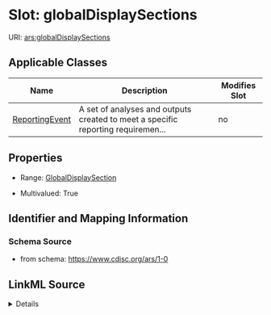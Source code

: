 # Slot: globalDisplaySections

URI: [ars:globalDisplaySections](https://www.cdisc.org/ars/1-0/globalDisplaySections)



<!-- no inheritance hierarchy -->




## Applicable Classes

| Name | Description | Modifies Slot |
| --- | --- | --- |
[ReportingEvent](ReportingEvent.md) | A set of analyses and outputs created to meet a specific reporting requiremen... |  no  |







## Properties

* Range: [GlobalDisplaySection](GlobalDisplaySection.md)

* Multivalued: True





## Identifier and Mapping Information







### Schema Source


* from schema: https://www.cdisc.org/ars/1-0




## LinkML Source

<details>
```yaml
name: globalDisplaySections
from_schema: https://www.cdisc.org/ars/1-0
rank: 1000
multivalued: true
alias: globalDisplaySections
domain_of:
- ReportingEvent
range: GlobalDisplaySection
inlined: true
inlined_as_list: true

```
</details>